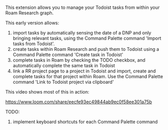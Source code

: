This extension allows you to manage your Todoist tasks from within your Roam Research graph.

This early version allows:

1. import tasks by automatically sensing the date of a DNP and only bringing relevant tasks, using the Command Palette command 'Import tasks from Todoist'.
2. create tasks within Roam Research and push them to Todoist using a Command Palette command 'Create task in Todoist'
3. complete tasks in Roam by checking the TODO checkbox, and automatically complete the same task in Todoist
4. link a RR project page to a project in Todoist and import, create and complete tasks for that project within Roam. Use the Command Palette command 'Link to Todoist project via clipboard'

This video shows most of this in action:

https://www.loom.com/share/eecfe93ec49844ab9ec0f58ee301a75b

TODO:
1. implement keyboard shortcuts for each Command Palette command
